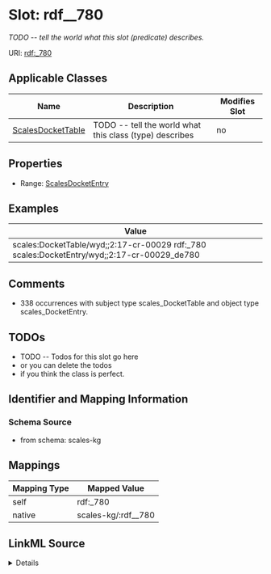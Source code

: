 

# Slot: rdf__780


_TODO -- tell the world what this slot (predicate) describes._





URI: [rdf:_780](http://www.w3.org/1999/02/22-rdf-syntax-ns#_780)



<!-- no inheritance hierarchy -->





## Applicable Classes

| Name | Description | Modifies Slot |
| --- | --- | --- |
| [ScalesDocketTable](../classes/ScalesDocketTable.md) | TODO -- tell the world what this class (type) describes |  no  |







## Properties

* Range: [ScalesDocketEntry](../classes/ScalesDocketEntry.md)






## Examples

| Value |
| --- |
| scales:DocketTable/wyd;;2:17-cr-00029 rdf:_780 scales:DocketEntry/wyd;;2:17-cr-00029_de780 |

## Comments

* 338 occurrences with subject type scales_DocketTable and object type scales_DocketEntry.

## TODOs

* TODO -- Todos for this slot go here
* or you can delete the todos
* if you think the class is perfect.

## Identifier and Mapping Information







### Schema Source


* from schema: scales-kg




## Mappings

| Mapping Type | Mapped Value |
| ---  | ---  |
| self | rdf:_780 |
| native | scales-kg/:rdf__780 |




## LinkML Source

<details>
```yaml
name: rdf__780
description: TODO -- tell the world what this slot (predicate) describes.
todos:
- TODO -- Todos for this slot go here
- or you can delete the todos
- if you think the class is perfect.
comments:
- 338 occurrences with subject type scales_DocketTable and object type scales_DocketEntry.
examples:
- value: scales:DocketTable/wyd;;2:17-cr-00029 rdf:_780 scales:DocketEntry/wyd;;2:17-cr-00029_de780
from_schema: scales-kg
rank: 1000
slot_uri: rdf:_780
alias: rdf__780
domain_of:
- scales_DocketTable
range: scales_DocketEntry

```
</details>